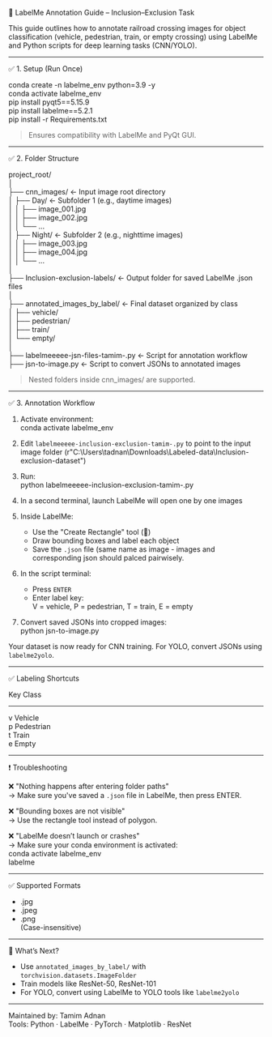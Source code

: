 🚦 LabelMe Annotation Guide – Inclusion–Exclusion Task

This guide outlines how to annotate railroad crossing images for object classification (vehicle, pedestrian, train, or empty crossing) using LabelMe and Python scripts for deep learning tasks (CNN/YOLO).

------------------------------------------------------------

✅ 1. Setup (Run Once)

conda create -n labelme_env python=3.9 -y  
conda activate labelme_env  
pip install pyqt5==5.15.9  
pip install labelme==5.2.1  
pip install -r Requirements.txt  

> Ensures compatibility with LabelMe and PyQt GUI.

------------------------------------------------------------

✅ 2. Folder Structure

project_root/  
│  
├── cnn_images/                          ← Input image root directory  
│   ├── Day/                             ← Subfolder 1 (e.g., daytime images)  
│   │   ├── image_001.jpg  
│   │   ├── image_002.jpg  
│   │   └── ...  
│   ├── Night/                           ← Subfolder 2 (e.g., nighttime images)  
│   │   ├── image_003.jpg  
│   │   ├── image_004.jpg  
│   │   └── ...  
│  
├── Inclusion-exclusion-labels/         ← Output folder for saved LabelMe .json files  
│  
├── annotated_images_by_label/          ← Final dataset organized by class  
│   ├── vehicle/  
│   ├── pedestrian/  
│   ├── train/  
│   └── empty/  
│  
├── labelmeeeee-jsn-files-tamim-.py     ← Script for annotation workflow  
├── jsn-to-image.py                     ← Script to convert JSONs to annotated images  

> Nested folders inside cnn_images/ are supported.

------------------------------------------------------------

✅ 3. Annotation Workflow

1. Activate environment:  
   conda activate labelme_env  

2. Edit `labelmeeeee-inclusion-exclusion-tamim-.py` to point to the input image folder (r"C:\Users\tadnan\Downloads\Labeled-data\Inclusion-exclusion-dataset")  

3. Run:  
   python labelmeeeee-inclusion-exclusion-tamim-.py  

4. In a second terminal, launch LabelMe will open one by one images 

5. Inside LabelMe:  
   - Use the "Create Rectangle" tool (🔲)  
   - Draw bounding boxes and label each object  
   - Save the `.json` file (same name as image - images and corresponding json should palced pairwisely.  

6. In the script terminal:  
   - Press `ENTER`  
   - Enter label key:  
     V = vehicle, P = pedestrian, T = train, E = empty  

7. Convert saved JSONs into cropped images:  
   python jsn-to-image.py  

Your dataset is now ready for CNN training. For YOLO, convert JSONs using `labelme2yolo`.

------------------------------------------------------------

✅ Labeling Shortcuts

Key     Class  
----    -------------  
v       Vehicle  
p       Pedestrian  
t       Train  
e       Empty  

------------------------------------------------------------

❗ Troubleshooting

❌ "Nothing happens after entering folder paths"  
→ Make sure you've saved a `.json` file in LabelMe, then press ENTER.  

❌ "Bounding boxes are not visible"  
→ Use the rectangle tool instead of polygon.  

❌ "LabelMe doesn’t launch or crashes"  
→ Make sure your conda environment is activated:  
   conda activate labelme_env  
   labelme  

------------------------------------------------------------

✅ Supported Formats

- .jpg  
- .jpeg  
- .png  
(Case-insensitive)

------------------------------------------------------------

🧠 What’s Next?

- Use `annotated_images_by_label/` with `torchvision.datasets.ImageFolder`  
- Train models like ResNet-50, ResNet-101  
- For YOLO, convert using LabelMe to YOLO tools like `labelme2yolo`

------------------------------------------------------------

Maintained by: Tamim Adnan  
Tools: Python · LabelMe · PyTorch · Matplotlib · ResNet  
